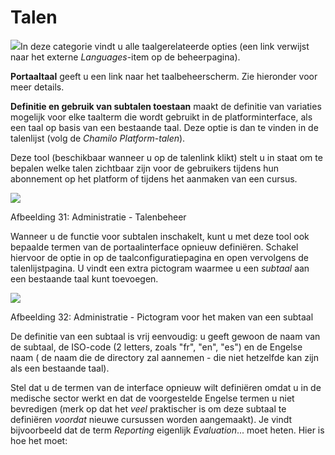 # Talen

![](../../../../.gitbook/assets/graficos7.png)In deze categorie vindt u alle taalgerelateerde opties \(een link verwijst naar het externe _Languages_-item op de beheerpagina\).

**Portaaltaal** geeft u een link naar het taalbeheerscherm. Zie hieronder voor meer details.

**Definitie en gebruik van subtalen toestaan** maakt de definitie van variaties mogelijk voor elke taalterm die wordt gebruikt in de platforminterface, als een taal op basis van een bestaande taal. Deze optie is dan te vinden in de talenlijst \(volg de _Chamilo Platform-talen_\).

Deze tool \(beschikbaar wanneer u op de talenlink klikt\) stelt u in staat om te bepalen welke talen zichtbaar zijn voor de gebruikers tijdens hun abonnement op het platform of tijdens het aanmaken van een cursus.

![](../../../../.gitbook/assets/langue%20%281%29.png)

Afbeelding 31: Administratie - Talenbeheer

Wanneer u de functie voor subtalen inschakelt, kunt u met deze tool ook bepaalde termen van de portaalinterface opnieuw definiëren. Schakel hiervoor de optie in op de taalconfiguratiepagina en open vervolgens de talenlijstpagina. U vindt een extra pictogram waarmee u een _subtaal_ aan een bestaande taal kunt toevoegen.

![](../../../../.gitbook/assets/graficos37.png)

Afbeelding 32: Administratie - Pictogram voor het maken van een subtaal

De definitie van een subtaal is vrij eenvoudig: u geeft gewoon de naam van de subtaal, de ISO-code \(2 letters, zoals "fr", "en", "es"\) en de Engelse naam \( de naam die de directory zal aannemen - die niet hetzelfde kan zijn als een bestaande taal\).

Stel dat u de termen van de interface opnieuw wilt definiëren omdat u in de medische sector werkt en dat de voorgestelde Engelse termen u niet bevredigen \(merk op dat het _veel_ praktischer is om deze subtaal te definiëren _voordat_ nieuwe cursussen worden aangemaakt\). Je vindt bijvoorbeeld dat de term _Reporting_ eigenlijk _Evaluation_... moet heten. Hier is hoe het moet:


